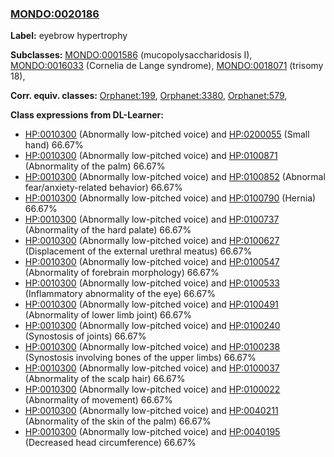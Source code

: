 
### [MONDO:0020186](http://purl.obolibrary.org/obo/MONDO_0020186)
**Label:** eyebrow hypertrophy

**Subclasses:** [MONDO:0001586](http://purl.obolibrary.org/obo/MONDO_0001586) (mucopolysaccharidosis I), [MONDO:0016033](http://purl.obolibrary.org/obo/MONDO_0016033) (Cornelia de Lange syndrome), [MONDO:0018071](http://purl.obolibrary.org/obo/MONDO_0018071) (trisomy 18), 

**Corr. equiv. classes:** [Orphanet:199](http://www.orpha.net/ORDO/Orphanet_199), [Orphanet:3380](http://www.orpha.net/ORDO/Orphanet_3380), [Orphanet:579](http://www.orpha.net/ORDO/Orphanet_579), 

**Class expressions from DL-Learner:**

- [HP:0010300](http://purl.obolibrary.org/obo/HP_0010300) (Abnormally low-pitched voice) and [HP:0200055](http://purl.obolibrary.org/obo/HP_0200055) (Small hand) 66.67%
- [HP:0010300](http://purl.obolibrary.org/obo/HP_0010300) (Abnormally low-pitched voice) and [HP:0100871](http://purl.obolibrary.org/obo/HP_0100871) (Abnormality of the palm) 66.67%
- [HP:0010300](http://purl.obolibrary.org/obo/HP_0010300) (Abnormally low-pitched voice) and [HP:0100852](http://purl.obolibrary.org/obo/HP_0100852) (Abnormal fear/anxiety-related behavior) 66.67%
- [HP:0010300](http://purl.obolibrary.org/obo/HP_0010300) (Abnormally low-pitched voice) and [HP:0100790](http://purl.obolibrary.org/obo/HP_0100790) (Hernia) 66.67%
- [HP:0010300](http://purl.obolibrary.org/obo/HP_0010300) (Abnormally low-pitched voice) and [HP:0100737](http://purl.obolibrary.org/obo/HP_0100737) (Abnormality of the hard palate) 66.67%
- [HP:0010300](http://purl.obolibrary.org/obo/HP_0010300) (Abnormally low-pitched voice) and [HP:0100627](http://purl.obolibrary.org/obo/HP_0100627) (Displacement of the external urethral meatus) 66.67%
- [HP:0010300](http://purl.obolibrary.org/obo/HP_0010300) (Abnormally low-pitched voice) and [HP:0100547](http://purl.obolibrary.org/obo/HP_0100547) (Abnormality of forebrain morphology) 66.67%
- [HP:0010300](http://purl.obolibrary.org/obo/HP_0010300) (Abnormally low-pitched voice) and [HP:0100533](http://purl.obolibrary.org/obo/HP_0100533) (Inflammatory abnormality of the eye) 66.67%
- [HP:0010300](http://purl.obolibrary.org/obo/HP_0010300) (Abnormally low-pitched voice) and [HP:0100491](http://purl.obolibrary.org/obo/HP_0100491) (Abnormality of lower limb joint) 66.67%
- [HP:0010300](http://purl.obolibrary.org/obo/HP_0010300) (Abnormally low-pitched voice) and [HP:0100240](http://purl.obolibrary.org/obo/HP_0100240) (Synostosis of joints) 66.67%
- [HP:0010300](http://purl.obolibrary.org/obo/HP_0010300) (Abnormally low-pitched voice) and [HP:0100238](http://purl.obolibrary.org/obo/HP_0100238) (Synostosis involving bones of the upper limbs) 66.67%
- [HP:0010300](http://purl.obolibrary.org/obo/HP_0010300) (Abnormally low-pitched voice) and [HP:0100037](http://purl.obolibrary.org/obo/HP_0100037) (Abnormality of the scalp hair) 66.67%
- [HP:0010300](http://purl.obolibrary.org/obo/HP_0010300) (Abnormally low-pitched voice) and [HP:0100022](http://purl.obolibrary.org/obo/HP_0100022) (Abnormality of movement) 66.67%
- [HP:0010300](http://purl.obolibrary.org/obo/HP_0010300) (Abnormally low-pitched voice) and [HP:0040211](http://purl.obolibrary.org/obo/HP_0040211) (Abnormality of the skin of the palm) 66.67%
- [HP:0010300](http://purl.obolibrary.org/obo/HP_0010300) (Abnormally low-pitched voice) and [HP:0040195](http://purl.obolibrary.org/obo/HP_0040195) (Decreased head circumference) 66.67%


